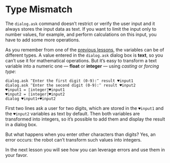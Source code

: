 # Type Mismatch

The `dialog.ask` command doesn’t restrict or verify the user input and it always stores the input data as text. If you want to limit the input only to number values, for example, and perform calculations on this input, you have to add some more operations.

As you remember from one of the [previous lessons](https://manual.g1ant.com/link/G1ANT.Tutorials/For%20Beginners/130.md), the variables can be of different types. A value entered in the `dialog.ask` dialog box is **text**, so you can’t use it for mathematical operations. But it’s easy to transform a text variable into a numeric one — **float** or **integer** — using *casting* or *forcing type*:

```G1ANT
dialog.ask ‴Enter the first digit (0-9):‴ result ♥input1
dialog.ask ‴Enter the second digit (0-9):‴ result ♥input2
♥input1 = ⟦integer⟧♥input1
♥input2 = ⟦integer⟧♥input2
dialog ♥input1+♥input2
```

First two lines ask a user for two digits, which are stored in the `♥input1` and the `♥input2` variables as text by default. Then both variables are transformed into integers, so it’s possible to add them and display the result in a dialog box.

But what happens when you enter other characters than digits? Yes, an error occurs: the robot can’t transform such values into integers.

In the next lesson you will see how you can leverage errors and use them in your favor.